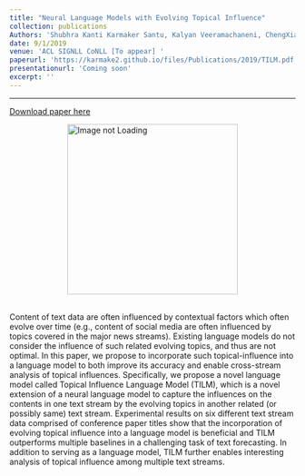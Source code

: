 ```yaml
---
title: "Neural Language Models with Evolving Topical Influence"
collection: publications
Authors: 'Shubhra Kanti Karmaker Santu, Kalyan Veeramachaneni, ChengXiang Zhai'
date: 9/1/2019
venue: 'ACL SIGNLL CoNLL [To appear] '
paperurl: 'https://karmake2.github.io/files/Publications/2019/TILM.pdf'
presentationurl: 'Coming soon'
excerpt: ''
---
```

---
<a href='https://karmake2.github.io/files/Publications/2019/TILM.pdf'>Download paper here</a>

<div style='display: flex; justify-content: center;'><img src='https://karmake2.github.io/files/Publications/2019/TILM.png' alt='Image not Loading' style='height:300px;' align='middle'></div><br>

Content of text data are often influenced by contextual factors which often evolve over time (e.g., content of social media are often influenced by topics covered in the major news streams). Existing language models do not consider the influence of such related evolving topics, and thus are not optimal. In this paper, we propose to incorporate such topical-influence into a language model to both improve its accuracy and enable cross-stream analysis of topical influences. Specifically, we propose a novel language model called Topical Influence Language Model (TILM), which is a novel extension of a neural language model to capture the influences on the contents in one text stream by the evolving topics in another related (or possibly same) text stream. Experimental results on six different text stream data comprised of conference paper titles show that the incorporation of evolving topical influence into a language model is beneficial and TILM outperforms multiple baselines in a challenging task of text forecasting. In addition to serving as a language model, TILM further enables interesting analysis of topical influence among multiple text streams.
